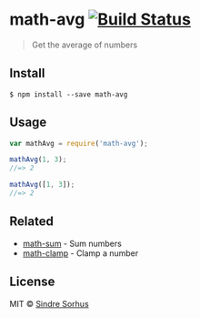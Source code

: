 # math-avg [![Build Status](https://travis-ci.org/sindresorhus/math-avg.svg?branch=master)](https://travis-ci.org/sindresorhus/math-avg)

> Get the average of numbers


## Install

```
$ npm install --save math-avg
```


## Usage

```js
var mathAvg = require('math-avg');

mathAvg(1, 3);
//=> 2

mathAvg([1, 3]);
//=> 2
```


## Related

- [math-sum](https://github.com/sindresorhus/math-sum) - Sum numbers
- [math-clamp](https://github.com/sindresorhus/math-clamp) - Clamp a number


## License

MIT © [Sindre Sorhus](http://sindresorhus.com)
